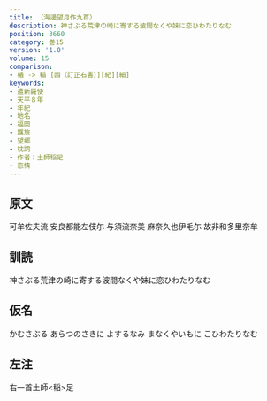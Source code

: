 ```yaml
---
title: （海邊望月作九首）
description: 神さぶる荒津の崎に寄する波間なくや妹に恋ひわたりなむ
position: 3660
category: 巻15
version: '1.0'
volume: 15
comparison:
- 楯 -> 稲 [西（訂正右書）][紀][細]
keywords:
- 遣新羅使
- 天平８年
- 年紀
- 地名
- 福岡
- 羈旅
- 望郷
- 枕詞
- 作者：土師稲足
- 恋情
---
```


## 原文

可牟佐夫流 安良都能左伎尓 与須流奈美 麻奈久也伊毛尓 故非和多里奈牟

## 訓読

神さぶる荒津の崎に寄する波間なくや妹に恋ひわたりなむ

## 仮名

かむさぶる あらつのさきに よするなみ まなくやいもに こひわたりなむ

## 左注

右一首土師<稲>足
